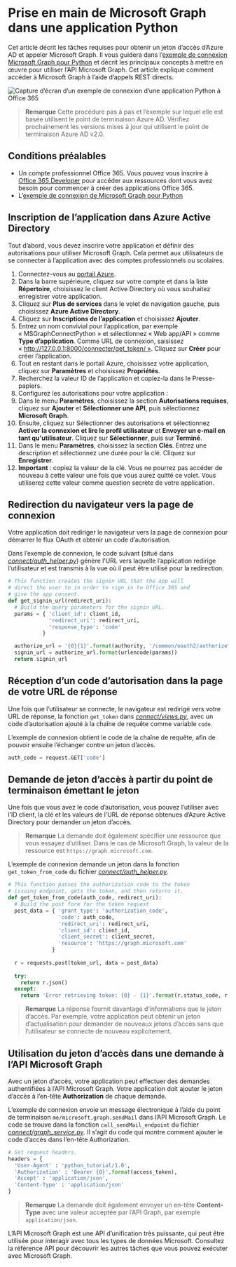 # <a name="get-started-with-microsoft-graph-in-a-python-app"></a>Prise en main de Microsoft Graph dans une application Python 

Cet article décrit les tâches requises pour obtenir un jeton d’accès d’Azure AD et appeler Microsoft Graph. Il vous guidera dans l’[exemple de connexion Microsoft Graph pour Python](https://github.com/microsoftgraph/python3-connect-rest-sample) et décrit les principaux concepts à mettre en œuvre pour utiliser l’API Microsoft Graph. Cet article explique comment accéder à Microsoft Graph à l’aide d’appels REST directs.

![Capture d’écran d’un exemple de connexion d’une application Python à Office 365](./images/web-screenshot.png)

> **Remarque** Cette procédure pas à pas et l’exemple sur lequel elle est basée utilisent le point de terminaison Azure AD. Vérifiez prochainement les versions mises à jour qui utilisent le point de terminaison Azure AD v2.0.

##  <a name="prerequisites"></a>Conditions préalables

  * Un compte professionnel Office 365. Vous pouvez vous inscrire à [Office 365 Developer](https://msdn.microsoft.com/en-us/office/office365/howto/setup-development-environment#bk_Office365Account) pour accéder aux ressources dont vous avez besoin pour commencer à créer des applications Office 365.
  * L’[exemple de connexion de Microsoft Graph pour Python](https://github.com/microsoftgraph/python3-connect-rest-sample)

## <a name="register-the-application-in-azure-active-directory"></a>Inscription de l’application dans Azure Active Directory

Tout d’abord, vous devez inscrire votre application et définir des autorisations pour utiliser Microsoft Graph. Cela permet aux utilisateurs de se connecter à l’application avec des comptes professionnels ou scolaires.

1. Connectez-vous au [portail Azure](https://portal.azure.com/).
2. Dans la barre supérieure, cliquez sur votre compte et dans la liste **Répertoire**, choisissez le client Active Directory où vous souhaitez enregistrer votre application.
3. Cliquez sur **Plus de services** dans le volet de navigation gauche, puis choisissez **Azure Active Directory**.
4. Cliquez sur **Inscriptions de l’application** et choisissez **Ajouter**.
5. Entrez un nom convivial pour l’application, par exemple « MSGraphConnectPython » et sélectionnez « Web app/API » comme **Type d’application**. Comme URL de connexion, saisissez « http://127.0.0.1:8000/connecter/get_token/ ». Cliquez sur **Créer** pour créer l’application.
6. Tout en restant dans le portail Azure, choisissez votre application, cliquez sur **Paramètres** et choisissez **Propriétés**.
7. Recherchez la valeur ID de l’application et copiez-la dans le Presse-papiers.
8. Configurez les autorisations pour votre application :
9. Dans le menu **Paramètres**, choisissez la section **Autorisations requises**, cliquez sur **Ajouter** et **Sélectionner une API**, puis sélectionnez **Microsoft Graph**.
10. Ensuite, cliquez sur Sélectionner des autorisations et sélectionnez **Activer la connexion et lire le profil utilisateur** et **Envoyer un e-mail en tant qu'utilisateur**. Cliquez sur **Sélectionner**, puis sur **Terminé**.
11. Dans le menu **Paramètres**, choisissez la section **Clés**. Entrez une description et sélectionnez une durée pour la clé. Cliquez sur **Enregistrer**.
12. **Important** : copiez la valeur de la clé. Vous ne pourrez pas accéder de nouveau à cette valeur une fois que vous aurez quitté ce volet. Vous utiliserez cette valeur comme question secrète de votre application.

## <a name="redirect-the-browser-to-the-sign-in-page"></a>Redirection du navigateur vers la page de connexion

Votre application doit rediriger le navigateur vers la page de connexion pour démarrer le flux OAuth et obtenir un code d’autorisation. 

Dans l’exemple de connexion, le code suivant (situé dans [*connect/auth_helper.py*](https://github.com/microsoftgraph/python3-connect-rest-sample/blob/master/connect/auth_helper.py)) génère l’URL vers laquelle l’application redirige l’utilisateur et est transmis à la vue où il peut être utilisé pour la redirection. 

```python
# This function creates the signin URL that the app will
# direct the user to in order to sign in to Office 365 and
# give the app consent.
def get_signin_url(redirect_uri):
  # Build the query parameters for the signin URL.
  params = { 'client_id': client_id,
             'redirect_uri': redirect_uri,
             'response_type': 'code'
           }

  authorize_url = '{0}{1}'.format(authority, '/common/oauth2/authorize?{0}')
  signin_url = authorize_url.format(urlencode(params))
  return signin_url
```

<!--<a name="authCode"></a>-->
## <a name="receive-an-authorization-code-in-your-reply-url-page"></a>Réception d’un code d’autorisation dans la page de votre URL de réponse

Une fois que l’utilisateur se connecte, le navigateur est redirigé vers votre URL de réponse, la fonction ```get_token``` dans [*connect/views.py*](https://github.com/microsoftgraph/python3-connect-rest-sample/blob/master/connect/views.py), avec un code d’autorisation ajouté à la chaîne de requête comme variable ```code```. 

L’exemple de connexion obtient le code de la chaîne de requête, afin de pouvoir ensuite l’échanger contre un jeton d’accès.

```python
auth_code = request.GET['code']
```

<!--<a name="accessToken"></a>-->
## <a name="request-an-access-token-from-the-token-issuing-endpoint"></a>Demande de jeton d’accès à partir du point de terminaison émettant le jeton

Une fois que vous avez le code d’autorisation, vous pouvez l’utiliser avec l’ID client, la clé et les valeurs de l’URL de réponse obtenues d’Azure Active Directory pour demander un jeton d’accès. 

> **Remarque** La demande doit également spécifier une ressource que vous essayez d’utiliser. Dans le cas de Microsoft Graph, la valeur de la ressource est `https://graph.microsoft.com`.

L’exemple de connexion demande un jeton dans la fonction ```get_token_from_code``` du fichier [*connect/auth_helper.py*](https://github.com/microsoftgraph/python3-connect-rest-sample/blob/master/connect/auth_helper.py).

```python
# This function passes the authorization code to the token
# issuing endpoint, gets the token, and then returns it.
def get_token_from_code(auth_code, redirect_uri):
  # Build the post form for the token request
  post_data = { 'grant_type': 'authorization_code',
                'code': auth_code,
                'redirect_uri': redirect_uri,
                'client_id': client_id,
                'client_secret': client_secret,
                'resource': 'https://graph.microsoft.com'
              }
              
  r = requests.post(token_url, data = post_data)
  
  try:
    return r.json()
  except:
    return 'Error retrieving token: {0} - {1}'.format(r.status_code, r.text)
```

> **Remarque** La réponse fournit davantage d’informations que le jeton d’accès. Par exemple, votre application peut obtenir un jeton d’actualisation pour demander de nouveaux jetons d’accès sans que l’utilisateur se connecte de nouveau explicitement.

<!--<a name="request"></a>-->
## <a name="use-the-access-token-in-a-request-to-the-microsoft-graph-api"></a>Utilisation du jeton d’accès dans une demande à l’API Microsoft Graph

Avec un jeton d’accès, votre application peut effectuer des demandes authentifiées à l’API Microsoft Graph. Votre application doit ajouter le jeton d’accès à l’en-tête **Authorization** de chaque demande.

L’exemple de connexion envoie un message électronique à l’aide du point de terminaison ```me/microsoft.graph.sendMail``` dans l’API Microsoft Graph. Le code se trouve dans la fonction ```call_sendMail_endpoint``` du fichier [*connect/graph_service.py*](https://github.com/microsoftgraph/python3-connect-rest-sample/blob/master/connect/graph_service.py). Il s’agit du code qui montre comment ajouter le code d’accès dans l’en-tête Authorization.

```python
# Set request headers.
headers = { 
  'User-Agent' : 'python_tutorial/1.0',
  'Authorization' : 'Bearer {0}'.format(access_token),
  'Accept' : 'application/json',
  'Content-Type' : 'application/json'
}
```

> **Remarque** La demande doit également envoyer un en-tête **Content-Type** avec une valeur acceptée par l’API Graph, par exemple `application/json`.

L’API Microsoft Graph est une API d’unification très puissante, qui peut être utilisée pour interagir avec tous les types de données Microsoft. Consultez la référence API pour découvrir les autres tâches que vous pouvez exécuter avec Microsoft Graph.